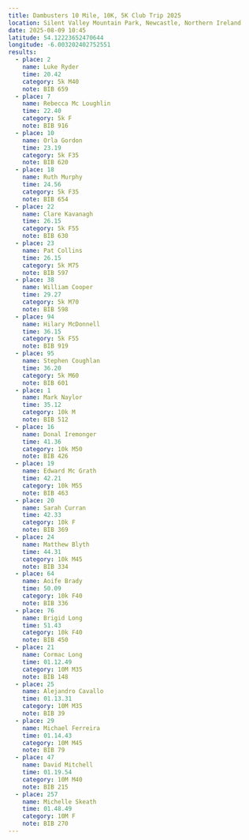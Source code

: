 ```yaml
---
title: Dambusters 10 Mile, 10K, 5K Club Trip 2025
location: Silent Valley Mountain Park, Newcastle, Northern Ireland
date: 2025-08-09 10:45
latitude: 54.12223652470644  
longitude: -6.003202402752551
results:
  - place: 2
    name: Luke Ryder
    time: 20.42
    category: 5k M40
    note: BIB 659
  - place: 7
    name: Rebecca Mc Loughlin
    time: 22.40
    category: 5k F
    note: BIB 916
  - place: 10
    name: Orla Gordon
    time: 23.19
    category: 5k F35
    note: BIB 620
  - place: 18
    name: Ruth Murphy
    time: 24.56
    category: 5k F35
    note: BIB 654
  - place: 22
    name: Clare Kavanagh
    time: 26.15
    category: 5k F55
    note: BIB 630
  - place: 23
    name: Pat Collins
    time: 26.15
    category: 5k M75
    note: BIB 597
  - place: 38
    name: William Cooper
    time: 29.27
    category: 5k M70
    note: BIB 598
  - place: 94
    name: Hilary McDonnell
    time: 36.15
    category: 5k F55
    note: BIB 919
  - place: 95
    name: Stephen Coughlan
    time: 36.20
    category: 5k M60
    note: BIB 601
  - place: 1
    name: Mark Naylor
    time: 35.12
    category: 10k M
    note: BIB 512
  - place: 16
    name: Donal Iremonger
    time: 41.36
    category: 10k M50
    note: BIB 426
  - place: 19
    name: Edward Mc Grath
    time: 42.21
    category: 10k M55
    note: BIB 463
  - place: 20
    name: Sarah Curran
    time: 42.33
    category: 10k F
    note: BIB 369
  - place: 24
    name: Matthew Blyth
    time: 44.31
    category: 10k M45
    note: BIB 334
  - place: 64
    name: Aoife Brady
    time: 50.09
    category: 10k F40
    note: BIB 336
  - place: 76
    name: Brigid Long
    time: 51.43
    category: 10k F40
    note: BIB 450
  - place: 21
    name: Cormac Long
    time: 01.12.49
    category: 10M M35
    note: BIB 148
  - place: 25
    name: Alejandro Cavallo
    time: 01.13.31
    category: 10M M35
    note: BIB 39
  - place: 29
    name: Michael Ferreira
    time: 01.14.43
    category: 10M M45
    note: BIB 79
  - place: 47
    name: David Mitchell
    time: 01.19.54
    category: 10M M40
    note: BIB 215
  - place: 257
    name: Michelle Skeath
    time: 01.48.49
    category: 10M F
    note: BIB 270
---
```

